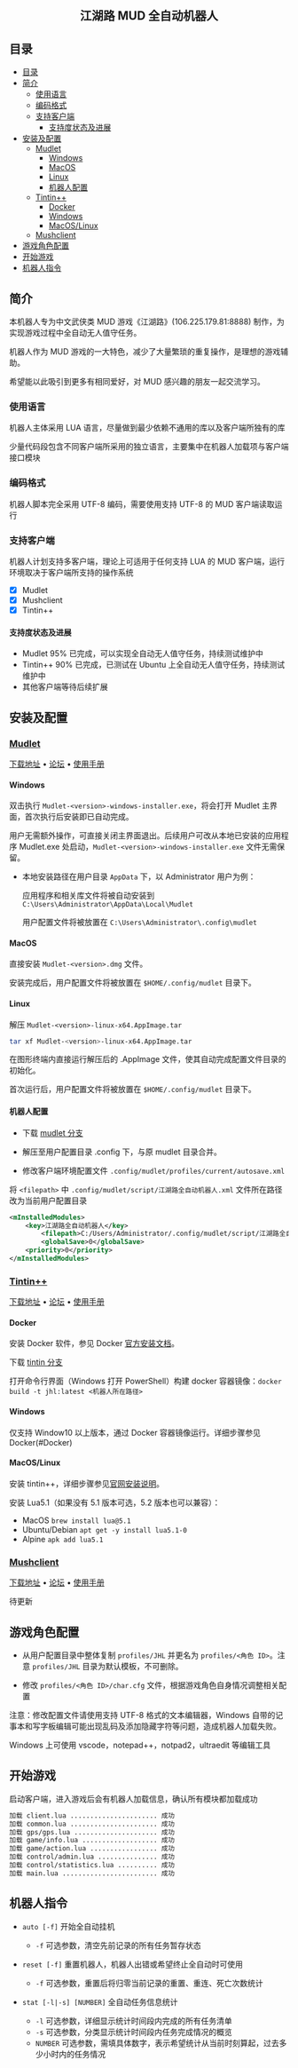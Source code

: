 <h2 align="center">江湖路 MUD 全自动机器人</h2>

## 目录

- [目录](#目录)
- [简介](#简介)
  - [使用语言](#使用语言)
  - [编码格式](#编码格式)
  - [支持客户端](#支持客户端)
    - [支持度状态及进展](#支持度状态及进展)
- [安装及配置](#安装及配置)
  - [Mudlet](#mudlet)
    - [Windows](#windows)
    - [MacOS](#macos)
    - [Linux](#linux)
    - [机器人配置](#机器人配置)
  - [Tintin++](#tintin)
    - [Docker](#docker)
    - [Windows](#windows-1)
    - [MacOS/Linux](#macoslinux)
  - [Mushclient](#mushclient)
- [游戏角色配置](#游戏角色配置)
- [开始游戏](#开始游戏)
- [机器人指令](#机器人指令)

## 简介

本机器人专为中文武侠类 MUD 游戏《江湖路》(106.225.179.81:8888) 制作，为实现游戏过程中全自动无人值守任务。

机器人作为 MUD 游戏的一大特色，减少了大量繁琐的重复操作，是理想的游戏辅助。

希望能以此吸引到更多有相同爱好，对 MUD 感兴趣的朋友一起交流学习。

### 使用语言

机器人主体采用 LUA 语言，尽量做到最少依赖不通用的库以及客户端所独有的库

少量代码段包含不同客户端所采用的独立语言，主要集中在机器人加载项与客户端接口模块

### 编码格式

机器人脚本完全采用 UTF-8 编码，需要使用支持 UTF-8 的 MUD 客户端读取运行

### 支持客户端

机器人计划支持多客户端，理论上可适用于任何支持 LUA 的 MUD 客户端，运行环境取决于客户端所支持的操作系统

- [X] Mudlet
- [X] Mushclient
- [X] Tintin++

#### 支持度状态及进展

- Mudlet 95% 已完成，可以实现全自动无人值守任务，持续测试维护中
- Tintin++ 90% 已完成，已测试在 Ubuntu 上全自动无人值守任务，持续测试维护中
- 其他客户端等待后续扩展

## 安装及配置

### [Mudlet](https://www.mudlet.org)

<p align="left">
    <a href="https://www.mudlet.org/download/">下载地址</a> •
    <a href="https://forums.mudlet.org/index.php">论坛</a> •
    <a href="https://wiki.mudlet.org/w/Manual:Contents">使用手册</a>
</p>

#### Windows

双击执行 `Mudlet-<version>-windows-installer.exe`，将会打开 Mudlet 主界面，首次执行后安装即已自动完成。

用户无需额外操作，可直接关闭主界面退出。后续用户可改从本地已安装的应用程序 Mudlet.exe 处启动，`Mudlet-<version>-windows-installer.exe` 文件无需保留。

- 本地安装路径在用户目录 `AppData` 下，以 Administrator 用户为例：
  
  应用程序和相关库文件将被自动安装到 `C:\Users\Administrator\AppData\Local\Mudlet`

  用户配置文件将被放置在 `C:\Users\Administrator\.config\mudlet`

#### MacOS

直接安装 `Mudlet-<version>.dmg` 文件。

安装完成后，用户配置文件将被放置在 `$HOME/.config/mudlet` 目录下。

#### Linux

解压 `Mudlet-<version>-linux-x64.AppImage.tar`

```sh
tar xf Mudlet-<version>-linux-x64.AppImage.tar
```

在图形终端内直接运行解压后的 .AppImage 文件，使其自动完成配置文件目录的初始化。

首次运行后，用户配置文件将被放置在 `$HOME/.config/mudlet` 目录下。

#### 机器人配置

- 下载 [mudlet 分支](https://github.com/zhenzh/JHL/archive/mudlet.zip)

- 解压至用户配置目录 .config 下，与原 mudlet 目录合并。

- 修改客户端环境配置文件 `.config/mudlet/profiles/current/autosave.xml`

将 `<filepath>` 中 `.config/mudlet/script/江湖路全自动机器人.xml` 文件所在路径改为当前用户配置目录

```xml
<mInstalledModules>
    <key>江湖路全自动机器人</key>
        <filepath>C:/Users/Administrator/.config/mudlet/script/江湖路全自动机器人.xml</filepath>
        <globalSave>0</globalSave>
    <priority>0</priority>
</mInstalledModules>
```

### [Tintin++](https://tintin.mudhalla.net/)

<p align="left">
    <a href="https://tintin.mudhalla.net/download.php">下载地址</a> •
    <a href="https://github.com/scandum/tintin/discussions">论坛</a> •
    <a href="https://tintin.mudhalla.net/manual/">使用手册</a>
</p>

#### Docker

安装 Docker 软件，参见 Docker [官方安装文档](https://docs.docker.com/engine/install/)。

下载 [tintin 分支](https://github.com/zhenzh/JHL/archive/tintin.zip)

打开命令行界面（Windows 打开 PowerShell）构建 docker 容器镜像：`docker build -t jhl:latest <机器人所在路径>`

#### Windows

仅支持 Window10 以上版本，通过 Docker 容器镜像运行。详细步骤参见 Docker(#Docker)

#### MacOS/Linux

安装 tintin++，详细步骤参见[官网安装说明](https://tintin.mudhalla.net/install.php)。

安装 Lua5.1（如果没有 5.1 版本可选，5.2 版本也可以兼容）：

- MacOS `brew install lua@5.1`
- Ubuntu/Debian `apt get -y install lua5.1-0`
- Alpine `apk add lua5.1`

### [Mushclient](http://www.gammon.com.au/mushclient/mushclient.htm)

<p align="left">
    <a href="http://www.gammon.com.au/downloads/dlmushclient.htm">下载地址</a> •
    <a href="http://www.gammon.com.au/scripts/forum.php?bbsection_id=1">论坛</a> •
    <a href="http://www.gammon.com.au/scripts/doc.php?general=contents">使用手册</a>
</p>

待更新

## 游戏角色配置

- 从用户配置目录中整体复制 `profiles/JHL` 并更名为 `profiles/<角色 ID>`。注意 `profiles/JHL` 目录为默认模板，不可删除。

- 修改 `profiles/<角色 ID>/char.cfg` 文件，根据游戏角色自身情况调整相关配置

注意：修改配置文件请使用支持 UTF-8 格式的文本编辑器，Windows 自带的记事本和写字板编辑可能出现乱码及添加隐藏字符等问题，造成机器人加载失败。

Windows 上可使用 vscode，notepad++，notpad2，ultraedit 等编辑工具

## 开始游戏

启动客户端，进入游戏后会有机器人加载信息，确认所有模块都加载成功

```sh
加载 client.lua ...................... 成功
加载 common.lua ...................... 成功
加载 gps/gps.lua ..................... 成功
加载 game/info.lua ................... 成功
加载 game/action.lua ................. 成功
加载 control/admin.lua ............... 成功
加载 control/statistics.lua .......... 成功
加载 main.lua ........................ 成功
```

## 机器人指令

- `auto [-f]` 开始全自动挂机
  - `-f`        可选参数，清空先前记录的所有任务暂存状态

- `reset [-f]` 重置机器人，机器人出错或希望终止全自动时可使用
  - `-f`        可选参数，重置后将归零当前记录的重置、重连、死亡次数统计

- `stat [-l|-s] [NUMBER]` 全自动任务信息统计
  - `-l`        可选参数，详细显示统计时间段内完成的所有任务清单
  - `-s`        可选参数，分类显示统计时间段内任务完成情况的概览
  - `NUMBER`    可选参数，需填具体数字，表示希望统计从当前时刻算起，过去多少小时内的任务情况